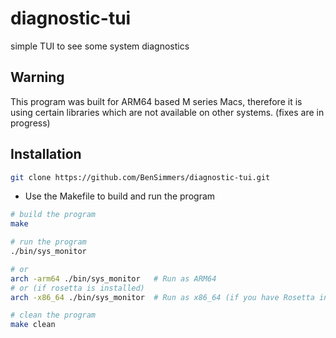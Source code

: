 # diagnostic-tui

simple TUI to see some system diagnostics

## Warning
This program was built for ARM64 based M series Macs, therefore it is using certain libraries which are not available on other systems. (fixes are in progress)

## Installation

```bash
git clone https://github.com/BenSimmers/diagnostic-tui.git
```

- Use the Makefile to build and run the program

```bash
# build the program
make
```


```bash
# run the program
./bin/sys_monitor

# or 
arch -arm64 ./bin/sys_monitor   # Run as ARM64
# or (if rosetta is installed)
arch -x86_64 ./bin/sys_monitor  # Run as x86_64 (if you have Rosetta installed)
```

```bash
# clean the program
make clean
```


